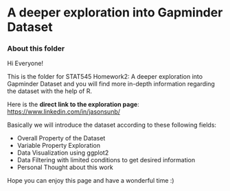 A deeper exploration into Gapminder Dataset
=====================

### About this folder
Hi Everyone!

This is the folder for STAT545 Homework2: A deeper exploration into Gapminder Dataset and you will find more in-depth information regarding the dataset with the help of R.

Here is the **direct link to the exploration page**: <https://www.linkedin.com/in/jasonsunb/>

Basically we will introduce the dataset according to these following fields: 

- Overall Property of the Dataset
- Variable Property Exploration
- Data Visualization using ggplot2
- Data Filtering with limited conditions to get desired information
- Personal Thought about this work

Hope you can enjoy this page and have a wonderful time :)
